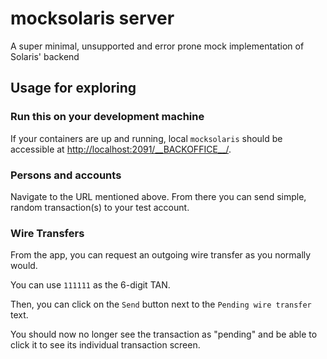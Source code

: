 # mocksolaris server

A super minimal, unsupported and error prone mock implementation of Solaris' backend

## Usage for exploring

### Run this on your development machine

If your containers are up and running, local `mocksolaris` should be accessible at [http://localhost:2091/\_\_BACKOFFICE\_\_/](http://localhost:2091/__BACKOFFICE__/).

### Persons and accounts

Navigate to the URL mentioned above. From there you can send simple, random transaction(s) to your test account.

### Wire Transfers

From the app, you can request an outgoing wire transfer as you normally would.

You can use `111111` as the 6-digit TAN.

Then, you can click on the `Send` button next to the `Pending wire transfer` text.

You should now no longer see the transaction as "pending" and be able to click it to see its individual transaction screen.
